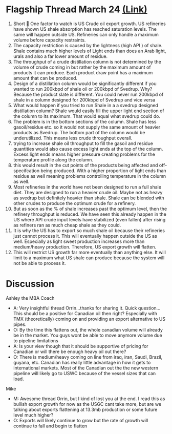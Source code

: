 # Flagship Thread March 24 [(Link)](https://twitter.com/Big_Orrin/status/1767495168016503215)

1. Short 🧵 One factor to watch is US Crude oil export growth. US refineries have shown US shale absorption has reached saturation levels. The same will happen outside US. Refineries can only handle a maximum volume before capacity restraints.
2. The capacity restriction is caused by the lightness (high API ) of shale. Shale contains much higher levels of Light ends than does an Arab light, urals and also a far lower amount of residue.
3. The throughput of a crude distillation column is not determined by the volume of crude coming in but rather by the maximum amount of products it can produce. Each product draw point has a maximum amount that can be produced.
4. Design of a distillation column would be significantly different if you wanted to run 200kbpd of shale oil or 200kbpd of Svedrup. Why? Because the product slate is different. You could never run 200kbpd of shale in a column designed for 200kbpd of Svedrup and vice versa
5. What would happen if you tried to run Shale in a a svedrup designed distillation column? Shale would easily fill the upper light end section of the column to its maximum. That would equal what svedrup could do.
6. The problem is in the bottom sections of the column. Shale has less gasoil/residue etc. so it would not supply the same amount of heavier products as Svedrup. The bottom part of the column would be underutilized. This means less crude throughput overall.
7. trying to increase shale oil throughput to fill the gasoil and residue quantities would also cause excess light ends  at the top of the column. Excess light ends means higher pressure creating problems for the temperature profile along the  column.
8. this would result in the cut points of the products being affected and off-specifcation being produced. With a higher proportion of light ends than residue as well meaning problems controlling temperature in the column as well.
9. Most refineries in the world have not been designed to run a full shale diet. They are designed to run a heavier crude oil. Maybe not as heavy as svedrup but definitely heavier than shale. Shale can be blended with other crudes to produce the optimum crude for a refinery.
10. But as soon as the % of shale increases past the optimum level, then the refinery throughput is reduced. We have seen this already happen in the US where API crude input levels have stabilized (even fallen) after rising as refiners ran as much cheap shale as they could.
11. It is why the US has to export so much shale oil because their refineries just cannot process it. This will eventually happen outside the US as well. Especially as light sweet production increases more than medium/heavy production. Therefore, US export growth will flatten.
12. This will restrict US growth far more eventually than anything else. It will limit to a maximum what US shale can produce because the system will not be able to process it.

# Discussion

Ashley the MBA Coach

* A: Very insightful thread Orrin...thanks for sharing it. Quick question... This should be a positive for Canadian oil then right?  Especially with TMX (theoretically) coming on and providing an export alternative to US pipes.
* O: By the time this flattens out, the whole canadian volume will already be in the market. You guys wont be able to move anymore volume due to pipeline limitations
* A: Is your view though that it should be supportive of pricing for Canadian or will there be enough heavy oil out there?
* O: There is medium/heavy coming on line from iraq, iran, Saudi, Brazil, guyana, etc. Canadian has really little advantage in how it gets to international markets. Most of the Canadian out the the new western pipeline will likely go to USWC because of the vessel sizes that can load.
  
Mike

* M: Awesome thread Orrin, but I kind of lost you at the end. I read this as bullish export growth for now as the USGC cant take more, but are we talking about exports flattening at 13.3mb production or some future level much higher?
* O: Exports will likely continue to grow but the rate of growth will continue to fall and begin to flatten